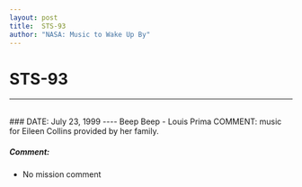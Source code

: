 ```yaml
---
layout: post
title:  STS-93
author: "NASA: Music to Wake Up By"
---
```


# STS-93
----
<br/>
### DATE: July 23, 1999
----
Beep Beep - Louis Prima 		COMMENT: music for Eileen Collins provided by her family.

##### Comment:
* No mission comment
